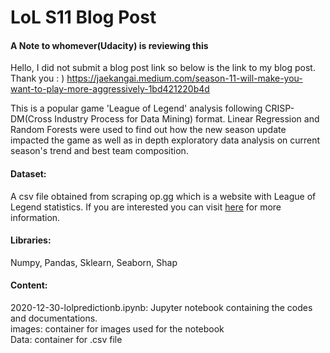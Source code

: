 # LoL S11 Blog Post

#### A Note to whomever(Udacity) is reviewing this
Hello, I did not submit a blog post link so below is the link to my blog post. Thank you : )
https://jaekangai.medium.com/season-11-will-make-you-want-to-play-more-aggressively-1bd421220b4d

This is a popular game 'League of Legend' analysis following CRISP-DM(Cross Industry Process for Data Mining) format.
Linear Regression and Random Forests were used to find out how the new season update impacted the game as well as in depth exploratory data analysis on current season's trend and best team composition.

#### Dataset:
A csv file obtained from scraping op.gg which is a website with League of Legend statistics. If you are interested you can visit [here](https://github.com/leejaeka/MyDatas/tree/main/lolgames) for more information.


#### Libraries:
Numpy, Pandas, Sklearn, Seaborn, Shap

#### Content:
2020-12-30-lolpredictionb.ipynb: Jupyter notebook containing the codes and documentations. <br>
images: container for images used for the notebook <br>
Data: container for .csv file  <br>
